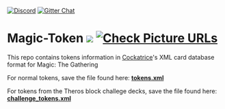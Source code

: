 [![Discord](https://img.shields.io/discord/314987288398659595?label=Discord&logo=discord&logoColor=white)](https://discord.gg/3Z9yzmA) [![Gitter Chat](https://img.shields.io/gitter/room/Cockatrice/Magic-Spoiler)](https://gitter.im/Cockatrice/Magic-Spoiler)

Magic-Token [![](https://img.shields.io/badge/dynamic/xml.svg?label=version&url=https%3A%2F%2Fraw.githubusercontent.com%2FCockatrice%2FMagic-Token%2Fmaster%2Ftokens.xml&query=%2F%2FsourceVersion)](https://github.com/Cockatrice/Magic-Token/blob/master/tokens.xml) [![Check Picture URLs](https://github.com/Cockatrice/Magic-Token/actions/workflows/check_links.yml/badge.svg?branch=master)](https://github.com/Cockatrice/Magic-Token/actions/workflows/check_links.yml?query=branch%3Amaster)
=================

This repo contains tokens information in [Cockatrice](https://github.com/cockatrice/cockatrice)'s XML card database format for Magic: The Gathering

For normal tokens, save the file found here: [**tokens.xml**](https://raw.githubusercontent.com/Cockatrice/Magic-Token/master/tokens.xml)

For tokens from the Theros block challege decks, save the file found here: [**challenge_tokens.xml**](https://raw.githubusercontent.com/Cockatrice/Magic-Token/master/challenge_tokens.xml)
